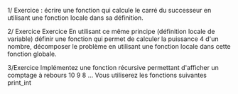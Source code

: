 1/ Exercice :
écrire une fonction qui calcule le carré du successeur en utilisant une fonction locale dans sa définition.

2/ Exercice
Exercice 
En utilisant ce même principe (définition locale de variable) définir une fonction qui permet de calculer la puissance 4 d'un nombre, décomposer le problème en utilisant une fonction locale dans cette fonction globale.

3/Exercice
Implémentez une fonction récursive permettant d'afficher un comptage à rebours 10 9 8 …
Vous utiliserez les fonctions suivantes print_int 